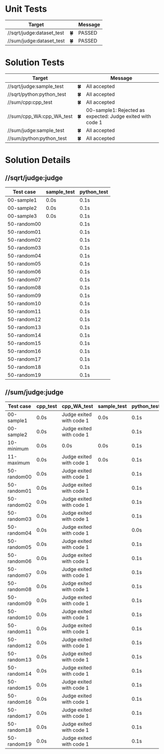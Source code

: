 # Unit Tests

| Target | | Message |
| --- | --- | --- |
| //sqrt/judge:dataset_test | 🍀 | PASSED |
| //sum/judge:dataset_test | 🍀 | PASSED |
# Solution Tests

| Target | | Message |
| --- | --- | --- |
| //sqrt/judge:sample_test | 🍀 | All accepted |
| //sqrt/python:python_test | 🍀 | All accepted |
| //sum/cpp:cpp_test | 🍀 | All accepted |
| //sum/cpp_WA:cpp_WA_test | 🍀 | 00-sample1: Rejected as expected: Judge exited with code 1 |
| //sum/judge:sample_test | 🍀 | All accepted |
| //sum/python:python_test | 🍀 | All accepted |
# Solution Details

## //sqrt/judge:judge

| Test case | sample_test | python_test |
| --- | --- | --- |
| 00-sample1 | 0.0s | 0.1s |
| 00-sample2 | 0.0s | 0.1s |
| 00-sample3 | 0.0s | 0.1s |
| 50-random00 |  | 0.1s |
| 50-random01 |  | 0.1s |
| 50-random02 |  | 0.1s |
| 50-random03 |  | 0.1s |
| 50-random04 |  | 0.1s |
| 50-random05 |  | 0.1s |
| 50-random06 |  | 0.1s |
| 50-random07 |  | 0.1s |
| 50-random08 |  | 0.1s |
| 50-random09 |  | 0.1s |
| 50-random10 |  | 0.1s |
| 50-random11 |  | 0.1s |
| 50-random12 |  | 0.1s |
| 50-random13 |  | 0.1s |
| 50-random14 |  | 0.1s |
| 50-random15 |  | 0.1s |
| 50-random16 |  | 0.1s |
| 50-random17 |  | 0.1s |
| 50-random18 |  | 0.1s |
| 50-random19 |  | 0.1s |
## //sum/judge:judge

| Test case | cpp_test | cpp_WA_test | sample_test | python_test |
| --- | --- | --- | --- | --- |
| 00-sample1 | 0.0s | Judge exited with code 1 | 0.0s | 0.1s |
| 00-sample2 | 0.0s | Judge exited with code 1 |  | 0.1s |
| 10-minimum | 0.0s | 0.0s | 0.0s | 0.1s |
| 11-maximum | 0.0s | Judge exited with code 1 | 0.0s | 0.1s |
| 50-random00 | 0.0s | Judge exited with code 1 |  | 0.1s |
| 50-random01 | 0.0s | Judge exited with code 1 |  | 0.1s |
| 50-random02 | 0.0s | Judge exited with code 1 |  | 0.1s |
| 50-random03 | 0.0s | Judge exited with code 1 |  | 0.1s |
| 50-random04 | 0.0s | Judge exited with code 1 |  | 0.0s |
| 50-random05 | 0.0s | Judge exited with code 1 |  | 0.1s |
| 50-random06 | 0.0s | Judge exited with code 1 |  | 0.1s |
| 50-random07 | 0.0s | Judge exited with code 1 |  | 0.1s |
| 50-random08 | 0.0s | Judge exited with code 1 |  | 0.1s |
| 50-random09 | 0.0s | Judge exited with code 1 |  | 0.1s |
| 50-random10 | 0.0s | Judge exited with code 1 |  | 0.1s |
| 50-random11 | 0.0s | Judge exited with code 1 |  | 0.1s |
| 50-random12 | 0.0s | Judge exited with code 1 |  | 0.1s |
| 50-random13 | 0.0s | Judge exited with code 1 |  | 0.1s |
| 50-random14 | 0.0s | Judge exited with code 1 |  | 0.1s |
| 50-random15 | 0.0s | Judge exited with code 1 |  | 0.1s |
| 50-random16 | 0.0s | Judge exited with code 1 |  | 0.1s |
| 50-random17 | 0.0s | Judge exited with code 1 |  | 0.1s |
| 50-random18 | 0.0s | Judge exited with code 1 |  | 0.1s |
| 50-random19 | 0.0s | Judge exited with code 1 |  | 0.1s |
